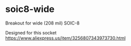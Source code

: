 # soic8-wide

Breakout for wide (208 mil) SOIC-8

Designed for this socket https://www.aliexpress.us/item/3256807343973730.html

